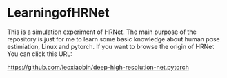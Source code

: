 # LearningofHRNet
This is a simulation experiment of HRNet. The main purpose of the repository is just for me to learn some basic knowledge about human pose estimiation, Linux and pytorch. 
If you want to browse the origin of HRNet
You can click this URL:



https://github.com/leoxiaobin/deep-high-resolution-net.pytorch




